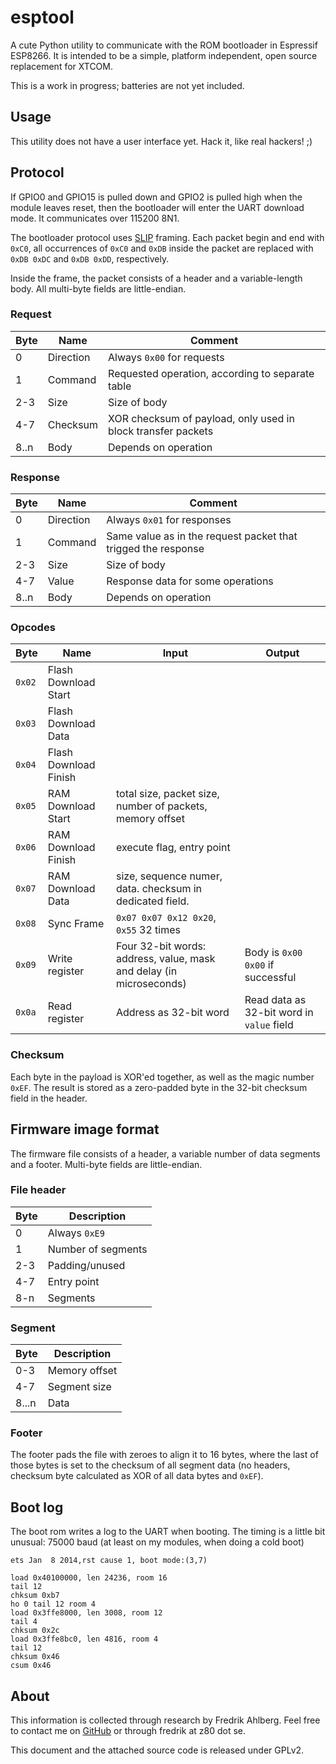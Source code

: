 # esptool

A cute Python utility to communicate with the ROM bootloader in Espressif ESP8266.
It is intended to be a simple, platform independent, open source replacement for XTCOM.

This is a work in progress; batteries are not yet included.

## Usage

This utility does not have a user interface yet. Hack it, like real hackers! ;)

## Protocol

If GPIO0 and GPIO15 is pulled down and GPIO2 is pulled high when the module leaves reset,
then the bootloader will enter the UART download mode. It communicates over 115200 8N1.

The bootloader protocol uses [SLIP](http://en.wikipedia.org/wiki/SLIP) framing.
Each packet begin and end with `0xC0`, all occurrences of `0xC0` and `0xDB` inside the packet
are replaced with `0xDB 0xDC` and `0xDB 0xDD`, respectively.

Inside the frame, the packet consists of a header and a variable-length body.
All multi-byte fields are little-endian.

### Request

Byte   | Name		| Comment
-------|----------------|-------------------------------
0      | Direction	| Always `0x00` for requests
1      | Command	| Requested operation, according to separate table
2-3    | Size		| Size of body
4-7    | Checksum	| XOR checksum of payload, only used in block transfer packets
8..n   | Body		| Depends on operation

### Response

Byte   | Name		| Comment
-------|----------------|-------------------------------
0      | Direction	| Always `0x01` for responses
1      | Command	| Same value as in the request packet that trigged the response
2-3    | Size		| Size of body
4-7    | Value		| Response data for some operations
8..n   | Body		| Depends on operation

### Opcodes

Byte   | Name			| Input		| Output
-------|------------------------|---------------|------------------------
`0x02` | Flash Download Start	|		|
`0x03` | Flash Download Data	|		|
`0x04` | Flash Download Finish	|		|
`0x05` | RAM Download Start	| total size, packet size, number of packets, memory offset |
`0x06` | RAM Download Finish	| execute flag, entry point |
`0x07` | RAM Download Data	| size, sequence numer, data. checksum in dedicated field. |
`0x08` | Sync Frame		| `0x07 0x07 0x12 0x20`, `0x55` 32 times |
`0x09` | Write register		| Four 32-bit words: address, value, mask and delay (in microseconds) | Body is `0x00 0x00` if successful
`0x0a` | Read register		| Address as 32-bit word | Read data as 32-bit word in `value` field

### Checksum
Each byte in the payload is XOR'ed together, as well as the magic number `0xEF`.
The result is stored as a zero-padded byte in the 32-bit checksum field in the header.

## Firmware image format
The firmware file consists of a header, a variable number of data segments and a footer.
Multi-byte fields are little-endian.

### File header

Byte	| Description
--------|-----------------------
0	| Always `0xE9`
1	| Number of segments
2-3	| Padding/unused
4-7	| Entry point
8-n	| Segments

### Segment

Byte	| Description
--------|-----------------------
0-3	| Memory offset
4-7	| Segment size
8...n	| Data

### Footer
The footer pads the file with zeroes to align it to 16 bytes, where the last of those bytes is set to the checksum of all segment data (no headers, checksum byte calculated as XOR of all data bytes and `0xEF`).

## Boot log
The boot rom writes a log to the UART when booting. The timing is a little bit unusual: 75000 baud (at least on my modules, when doing a cold boot)

```
ets Jan  8 2014,rst cause 1, boot mode:(3,7)

load 0x40100000, len 24236, room 16 
tail 12
chksum 0xb7
ho 0 tail 12 room 4
load 0x3ffe8000, len 3008, room 12 
tail 4
chksum 0x2c
load 0x3ffe8bc0, len 4816, room 4
tail 12
chksum 0x46
csum 0x46
```

## About

This information is collected through research by Fredrik Ahlberg.
Feel free to contact me on [GitHub](https://github.com/themadinventor) or through fredrik at z80 dot se.

This document and the attached source code is released under GPLv2.


